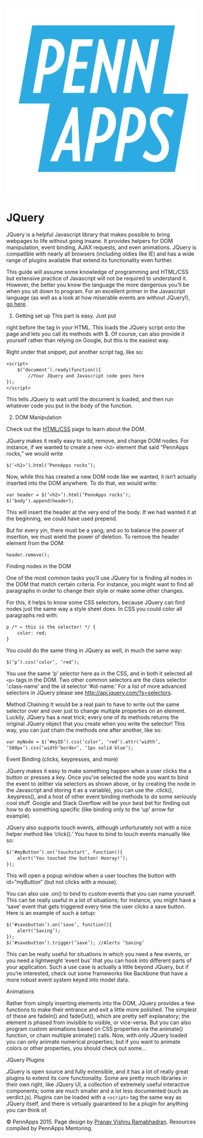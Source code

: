 <div class="hidden"><meta property="og:image" content="http://2015s.pennapps.com/assets/images/logo.png"><link rel="shortcut icon" href="http://2015s.pennapps.com/assets/images/logo.png"><link rel="stylesheet" href="assets/css/global.css"><link rel="stylesheet" href="http://netdna.bootstrapcdn.com/font-awesome/4.0.3/css/font-awesome.css"><link rel="stylesheet" href='http://fonts.googleapis.com/css?family=Open+Sans:300italic,400italic,600italic,700italic,400,300,600,700' type='text/css'></div><div class="nav-items"><a href="index.html"><img src="assets/img/logo.svg"></a></div>

JQuery
======

JQuery is a helpful Javascript library that makes possible to bring webpages to life without going insane. It provides helpers for DOM manipulation, event binding, AJAX requests, and even animations. JQuery is compatible with nearly all browsers (including oldies like IE) and has a wide range of plugins available that extend its functionality even further.

This guide will assume some knowledge of programming and HTML/CSS but extensive practice of Javascript will not be required to understand it. However, the better you know the language the more dangerous you’ll be when you sit down to program. For an excellent primer in the Javascript language (as well as a look at how miserable events are without JQuery!), [go here](http://eloquentjavascript.net/).

1. Getting set up
This part is easy. Just put 
<script src="//ajax.googleapis.com/ajax/libs/jquery/1.10.1/jquery.min.js"></script>
right before the </body> tag in your HTML. This loads the JQuery script  onto the page and lets you call its methods with $. Of course, can also provide it yourself rather than relying on Google, but this is the easiest way.

Right under that snippet, put another script tag, like so: 

    <script>
        $(‘document’).ready(function(){
            //Your JQuery and Javascript code goes here
    }); 
    </script>

This tells JQuery to wait until the document is loaded, and then run whatever code you put in the body of the function.


2. DOM Manipulation

Check out the [HTML/CSS](./css.html) page to learn about the DOM.

JQuery makes it really easy to add, remove, and change DOM nodes. For instance, if we wanted to create a new `<h2>` element that said “PennApps rocks,” we would write

    $(‘<h2>’).html(‘PennApps rocks’); 
Now, while this has created a new DOM node like we wanted, it isn’t actually inserted into the DOM anywhere. To do that, we would write:

    var header = $(‘<h2>’).html(‘PennApps rocks’); 
    $(‘body’).append(header);

This will insert the header at the very end of the body. If we had wanted it at the beginning, we could have used prepend. 

But for every yin, there must be a yang; and so to balance the power of insertion, we must wield the power of deletion. To remove the header element from the DOM: 

    header.remove();

Finding nodes in the DOM

One of the most common tasks you’ll use JQuery for is finding all nodes in the DOM that match certain criteria. For instance, you might want to find all paragraphs in order to change their style or make some other changes.

For this, it helps to know some CSS selectors, because JQuery can find nodes just the same way a style sheet does. In CSS you could color all paragraphs red with:

    p /* ← this is the selector! */ {
        color: red;
    }

You could do the same thing in JQuery as well, in much the same way: 

    $(‘p’).css(‘color’, ‘red’);

You use the same ‘p’ selector here as in the CSS, and in both it selected all `<p>` tags in the DOM. Two other common selectors are the class selector ‘.class-name’ and the id selector ‘#id-name.’ For a list of more advanced selectors in JQuery please see http://api.jquery.com/?s=selectors.

Method Chaining
It would be a real pain to have to write out the same selector over and over just to change multiple properties on an element. Luckily, JQuery has a neat trick; every one of its methods returns the original JQuery object that you create when you write the selector! This way, you can just chain the methods one after another, like so:

    var myNode = $(‘#myID’).css(‘color’, ‘red’).attr(‘width’, ‘500px’).css(‘width’border’, ‘1px solid blue’); 

Event Binding (clicks, keypresses, and more)

JQuery makes it easy to make something happen when a user clicks the a button or presses a key. Once you’ve selected the node you want to bind the event to (either via selectors as shown above, or by creating the node in the Javascript and storing it as a variable), you can use the .click(), .keypress(), and a host of other event binding methods to do some seriously cool stuff. Google and Stack Overflow will be your best bet for finding out how to do something specific (like binding only to the ‘up’ arrow for example).

JQuery also supports touch events, although unfortunately not with a nice helper method like ‘click().’ You have to bind to touch events manually like so: 

    $(‘#myButton’).on(‘touchstart’, function(){
        alert(‘You touched the button! Hooray!’);
    });

This will open a popup window when a user touches the button with id=”myButton” (but not clicks with a mouse).

You can also use .on() to bind to custom events that you can name yourself. This can be really useful in a lot of situations; for instance, you might have a ‘save’ event that gets triggered every time the user clicks a save button. Here is an example of such a setup:

    $(‘#savebutton’).on(‘save’, function(){
        alert(‘Saving’);
    });
    $(‘#savebutton’).trigger(‘save’); //Alerts ‘Saving’

This can be really useful for situations in which you need a few events, or you need a lightweight ‘event bus’ that you can hook into different parts of your application. Such a use case is actually a little beyond JQuery, but if you’re interested, check out some frameworks like Backbone that have a more robust event system keyed into model data.


Animations

Rather from simply inserting elements into the DOM, JQuery provides a few functions to make their entrance and exit a little more polished. The simplest of these are fadeIn() and fadeOut(), which are pretty self explanatory; the element is phased from invisible to visible, or vice-versa. But you can also program custom animations based on CSS properties via the animate() function, or chain multiple animate() calls. Now, with only JQuery loaded you can only animate numerical properties; but if you want to animate colors or other properties, you should check out some...

JQuery Plugins

JQuery is open source and fully extensible, and it has a lot of really great plugins to extend its core functionality. Some are pretty much libraries in their own right, like JQuery UI, a collection of extremely useful interactive components; some are much smaller and a lot less documented (such as verdict.js). Plugins can be loaded with a `<script>` tag the same way as JQuery itself, and there is virtually guaranteed to be a plugin for anything you can think of. 


<div class="footer"><p>&copy; PennApps 2015. Page design by <a href="http://pvrnav.com">Pranav Vishnu Ramabhadran</a>. Resources compiled by PennApps Mentoring.</div>

<script src="http://code.jquery.com/jquery-1.11.0.min.js"></script>
<script src="assets/js/FlowType.js"></script>
<script type="text/javascript">
    $('body').flowtype({
        minimum   : 500,
        maximum   : 1000,
        minFont   : 16,
        maxFont   : 65,
        fontRatio : 40
    });
</script>